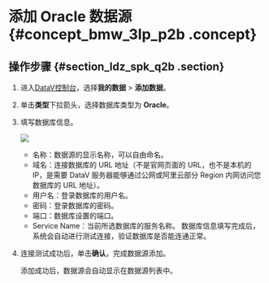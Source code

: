 # 添加 Oracle 数据源 {#concept_bmw_3lp_p2b .concept}

## 操作步骤 {#section_ldz_spk_q2b .section}

1.  进入[DataV控制台](https://datav.aliyun.com/)，选择**我的数据** \> **添加数据**。
2.  单击**类型**下拉箭头，选择数据库类型为 **Oracle**。
3.  填写数据库信息。

    ![](http://static-aliyun-doc.oss-cn-hangzhou.aliyuncs.com/assets/img/16540/15585087717958_zh-CN.png)

    -   名称：数据源的显示名称，可以自由命名。
    -   域名：连接数据库的 URL 地址（不是官网页面的 URL，也不是本机的 IP，是需要 DataV 服务器能够通过公网或阿里云部分 Region 内网访问您数据库的 URL 地址）。
    -   用户名：登录数据库的用户名。
    -   密码：登录数据库的密码。
    -   端口：数据库设置的端口。
    -   Service Name：当前所选数据库的服务名称。
    数据库信息填写完成后，系统会自动进行测试连接，验证数据库是否能连通正常。

4.  连接测试成功后，单击**确认**，完成数据源添加。

    添加成功后，数据源会自动显示在数据源列表中。


